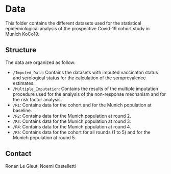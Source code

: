 # Data

This folder contains the different datasets used for the statistical epidemiological analysis of the prospective Covid-19 cohort study in Munich KoCo19. 

## Structure

The data are organized as follow:

* `/Imputed_Data`: Contains the datasets with imputed vaccinaton status and serological status for the calculation of the seroprevalence estimates.
* `/Multiple_Imputation`: Contains the results of the multiple imputation procedure used for the analysis of the non-response mechanism and for the risk factor analysis.
* `/R1`: Contains data for the cohort and for the Munich population at baseline.
* `/R2`: Contains data for the Munich population at round 2.
* `/R3`: Contains data for the Munich population at round 3.
* `/R4`: Contains data for the Munich population at round 4.
* `/R5`: Contains data for the cohort for all rounds (1 to 5) and for the Munich population at round 5.

## Contact

Ronan Le Gleut, Noemi Castelletti
